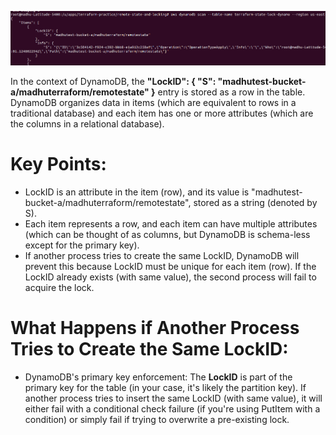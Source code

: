 
![2024-12-09-12-19-28.png](images/2024-12-09-12-19-28.png)

In the context of DynamoDB, the **"LockID": { "S": "madhutest-bucket-a/madhuterraform/remotestate" }** entry is stored as a row in the table. DynamoDB organizes data in items (which are equivalent to rows in a traditional database) and each item has one or more attributes (which are the columns in a relational database).

# Key Points:
- LockID is an attribute in the item (row), and its value is "madhutest-bucket-a/madhuterraform/remotestate", stored as a string (denoted by S).
- Each item represents a row, and each item can have multiple attributes (which can be thought of as columns, but DynamoDB is schema-less except for the primary key).
- If another process tries to create the same LockID, DynamoDB will prevent this because LockID must be unique for each item (row). If the LockID already exists (with same value), the second process will fail to acquire the lock.

# What Happens if Another Process Tries to Create the Same LockID:
- DynamoDB's primary key enforcement: The **LockID** is part of the primary key for the table (in your case, it's likely the partition key). If another process tries to insert the same LockID (with same value), it will either fail with a conditional check failure (if you're using PutItem with a condition) or simply fail if trying to overwrite a pre-existing lock.

